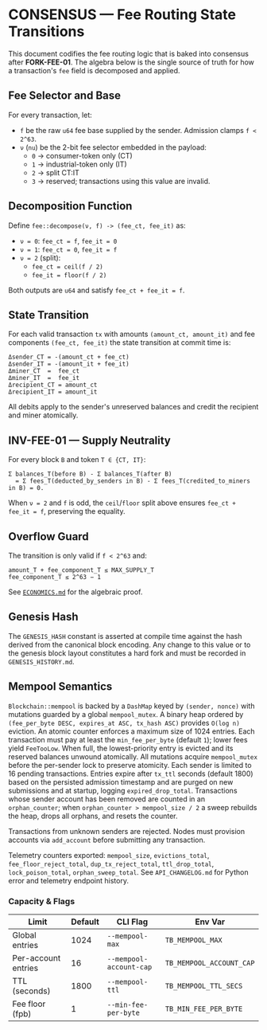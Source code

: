 # CONSENSUS — Fee Routing State Transitions

This document codifies the fee routing logic that is baked into consensus after **FORK-FEE-01**.  The algebra below is the single source of truth for how a transaction's `fee` field is decomposed and applied.

## Fee Selector and Base

For every transaction, let:

- `f` be the raw `u64` fee base supplied by the sender.  Admission clamps `f < 2^63`.
- `ν` (`nu`) be the 2-bit fee selector embedded in the payload:
  - `0` → consumer-token only (CT)
  - `1` → industrial-token only (IT)
  - `2` → split CT∶IT
  - `3` → reserved; transactions using this value are invalid.

## Decomposition Function

Define `fee::decompose(ν, f) -> (fee_ct, fee_it)` as:

- `ν = 0`: `fee_ct = f`, `fee_it = 0`
- `ν = 1`: `fee_ct = 0`, `fee_it = f`
- `ν = 2` (split):
  - `fee_ct = ceil(f / 2)`
  - `fee_it = floor(f / 2)`

Both outputs are `u64` and satisfy `fee_ct + fee_it = f`.

## State Transition

For each valid transaction `tx` with amounts `(amount_ct, amount_it)` and fee components `(fee_ct, fee_it)` the state transition at commit time is:

```
Δsender_CT = -(amount_ct + fee_ct)
Δsender_IT = -(amount_it + fee_it)
Δminer_CT  =  fee_ct
Δminer_IT  =  fee_it
Δrecipient_CT = amount_ct
Δrecipient_IT = amount_it
```

All debits apply to the sender's unreserved balances and credit the recipient and miner atomically.

## INV-FEE-01 — Supply Neutrality

For every block `B` and token `T ∈ {CT, IT}`:

```
Σ balances_T(before B) - Σ balances_T(after B)
  = Σ fees_T(deducted_by_senders in B) - Σ fees_T(credited_to_miners in B) = 0.
```

When `ν = 2` and `f` is odd, the `ceil`/`floor` split above ensures `fee_ct + fee_it = f`, preserving the equality.

## Overflow Guard

The transition is only valid if `f < 2^63` and:

```
amount_T + fee_component_T ≤ MAX_SUPPLY_T
fee_component_T ≤ 2^63 − 1
```

See [`ECONOMICS.md`](ECONOMICS.md#inv-fee-02) for the algebraic proof.

## Genesis Hash

The `GENESIS_HASH` constant is asserted at compile time against the hash derived from the canonical block encoding. Any change to this value or to the genesis block layout constitutes a hard fork and must be recorded in `GENESIS_HISTORY.md`.

## Mempool Semantics

`Blockchain::mempool` is backed by a `DashMap` keyed by `(sender, nonce)` with
mutations guarded by a global `mempool_mutex`.
A binary heap ordered by `(fee_per_byte DESC, expires_at ASC, tx_hash ASC)`
provides `O(log n)` eviction. An atomic counter enforces a maximum size of 1024
entries. Each transaction must pay at least the `min_fee_per_byte` (default `1`);
lower fees yield `FeeTooLow`. When full, the lowest-priority entry is evicted
and its reserved balances unwound atomically. All mutations acquire
`mempool_mutex` before the per-sender lock to preserve atomicity. Each sender is
limited to 16 pending transactions. Entries expire after `tx_ttl` seconds
(default 1800) based on the persisted admission timestamp and are purged on new
submissions and at startup, logging `expired_drop_total`. Transactions whose sender account has been removed
are counted in an `orphan_counter`; when `orphan_counter > mempool_size / 2` a
sweep rebuilds the heap, drops all orphans, and resets the counter.

Transactions from unknown senders are rejected. Nodes must provision accounts via
`add_account` before submitting any transaction.

Telemetry counters exported: `mempool_size`, `evictions_total`,
`fee_floor_reject_total`, `dup_tx_reject_total`, `ttl_drop_total`,
`lock_poison_total`, `orphan_sweep_total`. See `API_CHANGELOG.md` for
Python error and telemetry endpoint history.

### Capacity & Flags

| Limit               | Default | CLI Flag                | Env Var                    |
|---------------------|---------|------------------------|----------------------------|
| Global entries      | 1024    | `--mempool-max`        | `TB_MEMPOOL_MAX`           |
| Per-account entries | 16      | `--mempool-account-cap`| `TB_MEMPOOL_ACCOUNT_CAP`   |
| TTL (seconds)       | 1800    | `--mempool-ttl`        | `TB_MEMPOOL_TTL_SECS`      |
| Fee floor (fpb)     | 1       | `--min-fee-per-byte`   | `TB_MIN_FEE_PER_BYTE`      |

